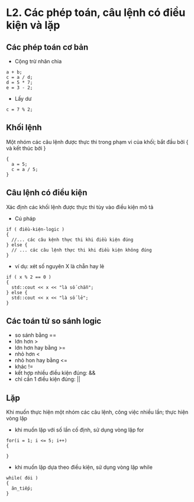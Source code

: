 
# L2. Các phép toán, câu lệnh có điều kiện và lặp 

## Các phép toán cơ bản
- Cộng trừ nhân chia
```
a + b;
c = a / d;
d = 5 * 7;
e = 3 - 2;
```
- Lấy dư
```
c = 7 % 2;
```
## Khối lệnh
Một nhóm các câu lệnh được thực thi trong phạm vi của khối; bắt đầu bởi { và kết thúc bởi }
```
{
  a = 5;
  c = a / 5;
}
```

## Câu lệnh có điều kiện
Xác định các khối lệnh được thực thi tùy vào điều kiện mô tả
- Cú pháp
```
if ( điều-kiện-logic )
{
  //... các câu kệnh thực thi khi điều kiện đúng
} else {
  // ... các câu lệnh thực thi khi điều kiện không đúng
}
```
- ví dụ: xét số nguyên X là chẵn hay lẻ
```
if ( x % 2 == 0 )
{
  std::cout << x << "là số chẵn";
} else {
  std::cout << x << "là số lẻ";
}
```

## Các toán tử so sánh logic
- so sánh bằng ==
- lớn hơn >
- lớn hơn hay bằng >=
- nhỏ hơn <
- nhỏ hon hay bằng <=
- khác !=
- kết hợp nhiều điều kiện đúng: &&
- chỉ cần 1 điều kiện đúng: || 

## Lặp
Khi muốn thực hiện một nhóm các câu lệnh, công việc nhiều lần; thực hiện vòng lặp

- khi muốn lặp với số lần cố định, sử dụng vòng lặp for
```
for(i = 1; i <= 5; i++)
{

}
```
- khi muốn lặp dựa theo điều kiện, sử dụng vòng lặp while
```
while( đói )
{
  ăn_tiếp;
}
```
